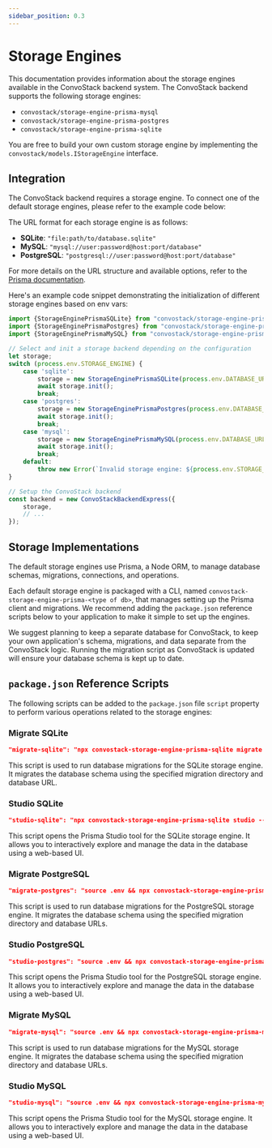 ```yaml
---
sidebar_position: 0.3
---
```


# Storage Engines

This documentation provides information about the storage engines available in the ConvoStack backend system. The
ConvoStack backend supports the following storage engines:

- `convostack/storage-engine-prisma-mysql`
- `convostack/storage-engine-prisma-postgres`
- `convostack/storage-engine-prisma-sqlite`

You are free to build your own custom storage engine by implementing the `convostack/models.IStorageEngine` interface.

## Integration

The ConvoStack backend requires a storage engine. To connect one of the default storage engines, please refer to the
example code below:

The URL format for each storage engine is as follows:

- **SQLite**: `"file:path/to/database.sqlite"`
- **MySQL**: `"mysql://user:password@host:port/database"`
- **PostgreSQL**: `"postgresql://user:password@host:port/database"`

For more details on the URL structure and available options, refer to
the [Prisma documentation](https://www.prisma.io/docs/reference/database-reference/connection-urls).

Here's an example code snippet demonstrating the initialization of different storage engines based on env vars:

```typescript
import {StorageEnginePrismaSQLite} from "convostack/storage-engine-prisma-sqlite";
import {StorageEnginePrismaPostgres} from "convostack/storage-engine-prisma-postgres";
import {StorageEnginePrismaMySQL} from "convostack/storage-engine-prisma-mysql";

// Select and init a storage backend depending on the configuration
let storage;
switch (process.env.STORAGE_ENGINE) {
    case 'sqlite':
        storage = new StorageEnginePrismaSQLite(process.env.DATABASE_URL);
        await storage.init();
        break;
    case 'postgres':
        storage = new StorageEnginePrismaPostgres(process.env.DATABASE_URL);
        await storage.init();
        break;
    case 'mysql':
        storage = new StorageEnginePrismaMySQL(process.env.DATABASE_URL);
        await storage.init();
        break;
    default:
        throw new Error(`Invalid storage engine: ${process.env.STORAGE_ENGINE}`);
}

// Setup the ConvoStack backend
const backend = new ConvoStackBackendExpress({
    storage,
    // ...
});
```

## Storage Implementations

The default storage engines use Prisma, a Node ORM, to manage database schemas, migrations, connections, and operations.

Each default storage engine is packaged with a CLI, named `convostack-storage-engine-prisma-<type of db>`, that manages
setting up the Prisma client and migrations. We recommend adding the `package.json` reference scripts below to your
application to make it simple to set up the engines.

We suggest planning to keep a separate database for ConvoStack, to keep your own application's schema, migrations, and
data separate from the ConvoStack logic. Running the migration script as ConvoStack is updated will ensure your database
schema is kept up to date. 

## `package.json` Reference Scripts

The following scripts can be added to the `package.json` file `script` property to perform various operations related to
the storage engines:

### Migrate SQLite

```json
"migrate-sqlite": "npx convostack-storage-engine-prisma-sqlite migrate --dir ./sqlite-storage --db-url \"file:./dev.db\""
```

This script is used to run database migrations for the SQLite storage engine. It migrates the database schema using the
specified migration directory and database URL.

### Studio SQLite

```json
"studio-sqlite": "npx convostack-storage-engine-prisma-sqlite studio --dir ./sqlite-storage --db-url \"file:./dev.db\""
```

This script opens the Prisma Studio tool for the SQLite storage engine. It allows you to interactively explore and
manage the data in the database using a web-based UI.

### Migrate PostgreSQL

```json
"migrate-postgres": "source .env && npx convostack-storage-engine-prisma-postgres migrate --dir ./postgres-storage --db-url \"$DATABASE_URL\" --shadow-db-url \"$SHADOW_DATABASE_URL\""
```

This script is used to run database migrations for the PostgreSQL storage engine. It migrates the database schema using
the specified migration directory and database URLs.

### Studio PostgreSQL

```json
"studio-postgres": "source .env && npx convostack-storage-engine-prisma-postgres studio --dir ./postgres-storage --db-url \"$DATABASE_URL\" --shadow-db-url \"$SHADOW_DATABASE_URL\""
```

This script opens the Prisma Studio tool for the PostgreSQL storage engine. It allows you to interactively explore and
manage the data in the database using a web-based UI.

### Migrate MySQL

```json
"migrate-mysql": "source .env && npx convostack-storage-engine-prisma-mysql migrate --dir ./mysql-storage --db-url \"$DATABASE_URL\" --shadow-db-url \"$SHADOW_DATABASE_URL\""
```

This script is used to run database migrations for the MySQL storage engine. It migrates the database schema using the
specified migration directory and database URLs.

### Studio MySQL

```json
"studio-mysql": "source .env && npx convostack-storage-engine-prisma-mysql studio --dir ./mysql-storage --db-url \"$DATABASE_URL\" --shadow-db-url \"$SHADOW_DATABASE_URL\""
```

This script opens the Prisma Studio tool for the MySQL storage engine. It allows you to interactively explore and manage
the data in the database using a web-based UI.